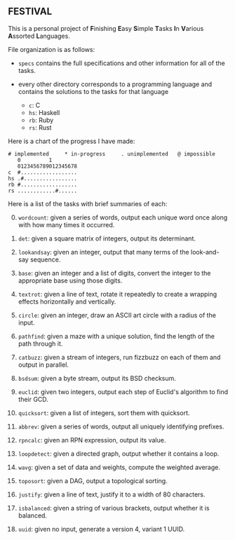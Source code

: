 ## FESTIVAL

This is a personal project of **F**inishing **E**asy **S**imple **T**asks
**I**n **V**arious **A**ssorted **L**anguages.

File organization is as follows:

* `specs` contains the full specifications and other information for all of the
  tasks.

* every other directory corresponds to a programming language and contains the
  solutions to the tasks for that language

    * `c`: C
    * `hs`: Haskell
    * `rb`: Ruby
    * `rs`: Rust

Here is a chart of the progress I have made:

    # implemented     * in-progress     . unimplemented   @ impossible
       0         1
       0123456789012345678
    c  #..................
    hs .#.................
    rb #..................
    rs ............#......

Here is a list of the tasks with brief summaries of each:

0. `wordcount`: given a series of words, output each unique word once along
   with how many times it occurred.

1. `det`: given a square matrix of integers, output its determinant.

2. `lookandsay`: given an integer, output that many terms of the look-and-say
   sequence.

3. `base`: given an integer and a list of digits, convert the integer to the
   appropriate base using those digits.

4. `textrot`: given a line of text, rotate it repeatedly to create a wrapping
   effects horizontally and vertically.

5. `circle`: given an integer, draw an ASCII art circle with a radius of the
   input.

6. `pathfind`: given a maze with a unique solution, find the length of the path
   through it.

7. `catbuzz`: given a stream of integers, run fizzbuzz on each of them and
   output in parallel.

8. `bsdsum`: given a byte stream, output its BSD checksum.

9. `euclid`: given two integers, output each step of Euclid's algorithm to find
   their GCD.

10. `quicksort`: given a list of integers, sort them with quicksort.

11. `abbrev`: given a series of words, output all uniquely identifying
    prefixes.

12. `rpncalc`: given an RPN expression, output its value.

13. `loopdetect`: given a directed graph, output whether it contains a loop.

14. `wavg`: given a set of data and weights, compute the weighted average.

15. `toposort`: given a DAG, output a topological sorting.

16. `justify`: given a line of text, justify it to a width of 80 characters.

17. `isbalanced`: given a string of various brackets, output whether it is
    balanced.

18. `uuid`: given no input, generate a version 4, variant 1 UUID.
